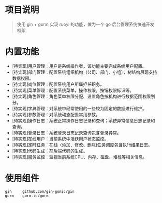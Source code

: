 # 项目说明
> 使用 gin + gorm 实现 ruoyi 的功能，做为一个 go 后台管理系统快速开发框架

# 内置功能

* [待实现]用户管理：用户是系统操作者，该功能主要完成系统用户配置。
* [待实现]部门管理：配置系统组织机构（公司、部门、小组），树结构展现支持数据权限。
* [待实现]岗位管理：配置系统用户所属担任职务。
* [待实现]菜单管理：配置系统菜单，操作权限，按钮权限标识等。
* [待实现]角色管理：角色菜单权限分配、设置角色按机构进行数据范围权限划分。
* [待实现]字典管理：对系统中经常使用的一些较为固定的数据进行维护。
* [待实现]参数管理：对系统动态配置常用参数。
* [待实现]操作日志：系统正常操作日志记录和查询；系统异常信息日志记录和查询。
* [待实现]登录日志：系统登录日志记录查询包含登录异常。
* [待实现]在线用户：当前系统中活跃用户状态监控。
* [待实现]定时任务：在线（添加、修改、删除)任务调度包含执行结果日志。
* [待实现]代码生成：前后端代码的生成。
* [待实现]服务监控：监视当前系统CPU、内存、磁盘、堆栈等相关信息。

# 使用组件
```
gin     github.com/gin-gonic/gin   
gorm    gorm.io/gorm   
```